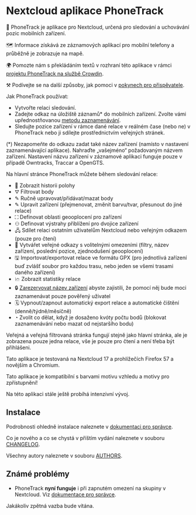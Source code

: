 # Nextcloud aplikace PhoneTrack

📱 PhoneTrack je aplikace pro Nextcloud, určená pro sledování a uchovávání pozic mobilních zařízení.

🗺 Informace získává ze záznamových aplikací pro mobilní telefony a průběžně je zobrazuje na mapě.

🌍 Pomozte nám s překládáním textů v rozhraní této aplikace v rámci [projektu PhoneTrack na službě Crowdin](https://crowdin.com/project/phonetrack).

⚒ Podívejte se na další způsoby, jak pomoci v [pokynech pro přispěvatele](https://gitlab.com/eneiluj/phonetrack-oc/blob/master/CONTRIBUTING.md).

Jak PhoneTrack používat:

* Vytvořte relaci sledování.
* Zadejte odkaz na úložiště záznamů\* do mobilních zařízení. Zvolte vámi upřednostňovanou [metodu zaznamenávání](https://gitlab.com/eneiluj/phonetrack-oc/wikis/userdoc#logging-methods).
* Sledujte pozice zařízení v rámce dané relace v reálném čase (nebo ne) v PhoneTrack nebo ji sdílejte prostřednictvím veřejných stránek.

(\*) Nezapomeňte do odkazu zadat také název zařízení (namísto v nastavení zaznamenávající aplikace). Nahraďte „vašejméno“ požadovaným názvem zařízení. Nastavení názvu zařízení v záznamové aplikaci funguje pouze v případě Owntracks, Traccar a OpenGTS.

Na hlavní stránce PhoneTrack můžete během sledování relace:

* 📍 Zobrazit historii polohy
* ⛛ Filtrovat body
* ✎ Ručně upravovat/přidávat/mazat body
* ✎ Upravit zařízení (přejmenovat, změnit barvu/tvar, přesunout do jiné relace)
* ⛶ Definovat oblasti geooplocení pro zařízení
* ⚇ Definovat výstrahy přiblížení pro dvojice zařízení
* 🖧 Sdílet relaci ostatním uživatelům Nextcloud nebo veřejným odkazem (pouze pro čtení)
* 🔗 Vytvářet veřejné odkazy s volitelnými omezeními (filtry, název zařízení, poslední pozice, zjednodušení geooplocení)
* 🖫 Importovat/exportovat relace ve formátu GPX (pro jednotlivá zařízení buď zvlášť soubor pro každou trasu, nebo jeden se všemi trasami daného zařízení)
* 🗠 Zobrazit statistiky relace
* 🔒 [Zarezervovat název zařízení](https://gitlab.com/eneiluj/phonetrack-oc/wikis/userdoc#device-name-reservation) abyste zajistili, že pomocí něj bude moci zaznamenávat pouze pověřený uživatel
* 🗓 Vypnout/zapnout automatický export relace a automatické čištění (denně/týdně/měsíčně)
* ◔ Zvolit co dělat, když je dosaženo kvóty počtu bodů (blokovat zaznamenávání nebo mazat od nejstaršího bodu)

Veřejná a veřejná filtrovaná stránka fungují stejně jako hlavní stránka, ale je zobrazena pouze jedna relace, vše je pouze pro čtení a není třeba být přihlášeni.

Tato aplikace je testovaná na Nextcloud 17 a prohlížečích Firefox 57 a novějším a Chromium.

Tato aplikace je kompatibilní s barvami motivu vzhledu a motivy pro zpřístupnění!

Na této aplikaci stále ještě probíhá intenzivní vývoj.

## Instalace

Podrobnosti ohledně instalace naleznete v [dokumentaci pro správce](https://gitlab.com/eneiluj/phonetrack-oc/wikis/admindoc).

Co je nového a co se chystá v příštím vydání naleznete v souboru [CHANGELOG](https://gitlab.com/eneiluj/phonetrack-oc/blob/master/CHANGELOG.md#change-log).

Všechny autory naleznete v souboru [AUTHORS](https://gitlab.com/eneiluj/phonetrack-oc/blob/master/AUTHORS.md#authors).

## Známé problémy

* PhoneTrack **nyní funguje** i při zapnutém omezení na skupiny v Nextcloud. Viz [dokumentace pro správce](https://gitlab.com/eneiluj/phonetrack-oc/wikis/admindoc#issue-with-phonetrack-restricted-to-some-groups-in-nextcloud).

Jakákoliv zpětná vazba bude vítána.
